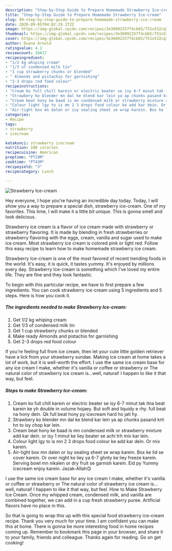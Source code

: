 ```yaml
---
description: "Step-by-Step Guide to Prepare Homemade Strawberry Ice-cream"
title: "Step-by-Step Guide to Prepare Homemade Strawberry Ice-cream"
slug: 99-step-by-step-guide-to-prepare-homemade-strawberry-ice-cream
date: 2020-09-05T04:02:29.372Z
image: https://img-global.cpcdn.com/recipes/3e36092257f4cb65/751x532cq70/strawberry-ice-cream-recipe-main-photo.jpg
thumbnail: https://img-global.cpcdn.com/recipes/3e36092257f4cb65/751x532cq70/strawberry-ice-cream-recipe-main-photo.jpg
cover: https://img-global.cpcdn.com/recipes/3e36092257f4cb65/751x532cq70/strawberry-ice-cream-recipe-main-photo.jpg
author: Duane Arnold
ratingvalue: 4.1
reviewcount: 26617
recipeingredient:
- "1/2 kg whiping cream"
- "1/3 of condensed milk tin"
- "1 cup strawberry chunks or blended"
- " Almonds and pistachio for garnishing"
- "2-3 drops red food colour"
recipeinstructions:
- "Cream ko full chill karein or electric beater se isy 6-7 minut tak itna beat karein ke yh double in volume hojaey. But soft and liquidy e rhy. full beat na hony dein. Qk full beat hony py icecream hard ho jati hy."
- "Strawbery ko blender mn dal ke blend kar lein ya ap chunks pasand krti hn to isy chop kar lein."
- "Cream beat hony ke baad is mn condensed milk or strawberry mixture add kar dein. or isy 1 minut ke liey beater se achi trh mix kar lein."
- "Colour light lgy to is mn 2 3 drops food colour ke add kar dein. Or mix karein."
- "Air-tight box mn dalen or isy sealing sheet se wrap karein. Box ke lid se cover karein. Or over night ke liey ya 6-7 ghnty ke liey freeze karein. Serving bowl mn nikalen or dry fruit se garnish karein. Eid py Yummy icecream enjoy karein. Jazak-Allah😊"
categories:
- Recipe
tags:
- strawberry
- icecream

katakunci: strawberry icecream 
nutrition: 108 calories
recipecuisine: American
preptime: "PT29M"
cooktime: "PT43M"
recipeyield: "3"
recipecategory: Lunch

---
```



![Strawberry Ice-cream](https://img-global.cpcdn.com/recipes/3e36092257f4cb65/751x532cq70/strawberry-ice-cream-recipe-main-photo.jpg)

Hey everyone, I hope you're having an incredible day today. Today, I will show you a way to prepare a special dish, strawberry ice-cream. One of my favorites. This time, I will make it a little bit unique. This is gonna smell and look delicious.

Strawberry ice cream is a flavor of ice cream made with strawberry or strawberry flavoring. It is made by blending in fresh strawberries or strawberry flavoring with the eggs, cream, vanilla and sugar used to make ice cream. Most strawberry ice cream is colored pink or light red. Follow this easy recipe to learn how to make homemade strawberry ice cream.

Strawberry Ice-cream is one of the most favored of recent trending foods in the world. It's easy, it is quick, it tastes yummy. It's enjoyed by millions every day. Strawberry Ice-cream is something which I've loved my entire life. They are fine and they look fantastic.


To begin with this particular recipe, we have to first prepare a few ingredients. You can cook strawberry ice-cream using 5 ingredients and 5 steps. Here is how you cook it.

<!--inarticleads1-->

##### The ingredients needed to make Strawberry Ice-cream:

1. Get 1/2 kg whiping cream
1. Get 1/3 of condensed milk tin
1. Get 1 cup strawberry chunks or blended
1. Make ready  Almonds and pistachio for garnishing
1. Get 2-3 drops red food colour


If you&#39;re feeling full from ice cream, then let your cute little golden retriever have a lick from your strawberry sundae. Making ice cream at home takes a lot of work, but it is well-worth the effort. I use the same ice cream base for any ice cream I make, whether it&#39;s vanilla or coffee or strawberry or The natural color of strawberry ice cream is…well, natural! I happen to like it that way, but feel. 

<!--inarticleads2-->

##### Steps to make Strawberry Ice-cream:

1. Cream ko full chill karein or electric beater se isy 6-7 minut tak itna beat karein ke yh double in volume hojaey. But soft and liquidy e rhy. full beat na hony dein. Qk full beat hony py icecream hard ho jati hy.
1. Strawbery ko blender mn dal ke blend kar lein ya ap chunks pasand krti hn to isy chop kar lein.
1. Cream beat hony ke baad is mn condensed milk or strawberry mixture add kar dein. or isy 1 minut ke liey beater se achi trh mix kar lein.
1. Colour light lgy to is mn 2 3 drops food colour ke add kar dein. Or mix karein.
1. Air-tight box mn dalen or isy sealing sheet se wrap karein. Box ke lid se cover karein. Or over night ke liey ya 6-7 ghnty ke liey freeze karein. Serving bowl mn nikalen or dry fruit se garnish karein. Eid py Yummy icecream enjoy karein. Jazak-Allah😊


I use the same ice cream base for any ice cream I make, whether it&#39;s vanilla or coffee or strawberry or The natural color of strawberry ice cream is…well, natural! I happen to like it that way, but feel. How to Make Strawberry Ice Cream. Once my whipped cream, condensed milk, and vanilla are combined together, we can add in a cup fresh strawberry puree. Artificial flavors have no place in this. 

So that is going to wrap this up with this special food strawberry ice-cream recipe. Thank you very much for your time. I am confident you can make this at home. There is gonna be more interesting food in home recipes coming up. Remember to bookmark this page in your browser, and share it to your family, friends and colleague. Thanks again for reading. Go on get cooking!
